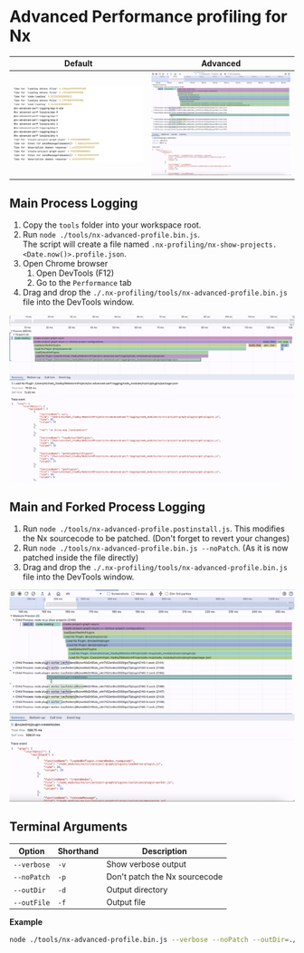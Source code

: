 # Advanced Performance profiling for Nx

| Default                                                  | Advanced                                                                   |
|----------------------------------------------------------|----------------------------------------------------------------------------|
| ![flame-charts.png](./tools/imgs/nx-default-profile.png) | ![flame-charts.png](./tools/imgs/main-and-forked-process-flame-charts.png) |

## Main Process Logging

1. Copy the `tools` folder into your workspace root.
2. Run `node ./tools/nx-advanced-profile.bin.js`.  
   The script will create a file named `.nx-profiling/nx-show-projects.<Date.now()>.profile.json`.
3. Open Chrome browser
   1. Open DevTools (F12)
   2. Go to the `Performance` tab
4. Drag and drop the `./.nx-profiling/tools/nx-advanced-profile.bin.js` file into the DevTools window.

![flame-charts.png](./tools/imgs/main-process-flame-charts.png)

## Main and Forked Process Logging

1. Run `node ./tools/nx-advanced-profile.postinstall.js`. This modifies the Nx sourcecode to be patched. (Don't forget
   to revert your changes)
2. Run `node ./tools/nx-advanced-profile.bin.js --noPatch`. (As it is now patched inside the file directly)
3. Drag and drop the `./.nx-profiling/tools/nx-advanced-profile.bin.js` file into the DevTools window.

![flame-charts.png](./tools/imgs/main-and-forked-process-flame-charts.png)

## Terminal Arguments

| Option      | Shorthand | Description                   |
| ----------- | --------- | ----------------------------- |
| `--verbose` | `-v`      | Show verbose output           |
| `--noPatch` | `-p`      | Don't patch the Nx sourcecode |
| `--outDir`  | `-d`      | Output directory              |
| `--outFile` | `-f`      | Output file                   |

**Example**

```sh
node ./tools/nx-advanced-profile.bin.js --verbose --noPatch --outDir=./tools/demo --outFile=nx-show-projects
```

